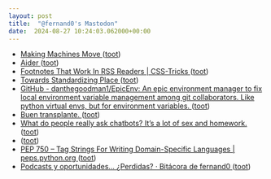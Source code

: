 ```yaml
---
layout: post
title:  "@fernand0's Mastodon"
date:  2024-08-27 10:24:03.062000+00:00
---
```

*  [Making Machines Move ](https://fly.io/blog/machine-migrations) ([toot](https://mastodon.social/@fernand0/113033494072841906))
*  [Aider ](https://simonwillison.net/2024/Jul/31/aider/#atom-everythin) ([toot](https://mastodon.social/@fernand0/113033297240207755))
*  [Footnotes That Work In RSS Readers \| CSS-Tricks ](https://css-tricks.com/footnotes-that-work-in-rss-readers) ([toot](https://mastodon.social/@fernand0/113032983057847919))
*  [Towards Standardizing Place ](https://www.dbreunig.com/2024/07/31/towards-standardizing-place.htm) ([toot](https://mastodon.social/@fernand0/113032837921799611))
*  [GitHub - danthegoodman1/EpicEnv: An epic environment manager to fix local environment variable management among git collaborators. Like python virtual envs, but for environment variables. ](https://github.com/danthegoodman1/EpicEn) ([toot](https://mastodon.social/@fernand0/113031384229497709))
*  [Buen transplante. ](https://avecesunafoto.wordpress.com/2024/08/26/buen-transplante) ([toot](https://mastodon.social/@fernand0/113029541309758279))
*  [What do people really ask chatbots? It’s a lot of sex and homework. ](https://www.washingtonpost.com/technology/2024/08/04/chatgpt-use-real-ai-chatbot-conversations) ([toot](https://mastodon.social/@fernand0/113029445952518905))
*  [ ](https://mastodon.social/@pjorge) ([toot](https://mastodon.social/@fernand0/113029375297345729))
*  [PEP 750 – Tag Strings For Writing Domain-Specific Languages \| peps.python.org ](https://peps.python.org/pep-0750) ([toot](https://mastodon.social/@fernand0/113029315767141549))
*  [Podcasts y oportunidades... ¿Perdidas? · Bitácora de fernand0 ](http://blog.elmundoesimperfecto.com/2024/08/26/podcasts-o-no-podcats) ([toot](https://mastodon.social/@fernand0/113029085805486781))
